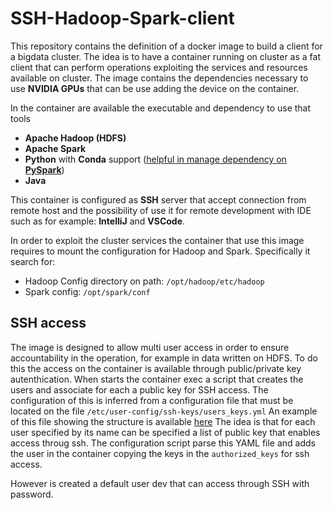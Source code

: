 # SSH-Hadoop-Spark-client
This repository contains the definition of a docker image to build a client for a bigdata cluster.
The idea is to have a container running on cluster as a fat client that can perform operations exploiting the services and resources available on cluster.
The image contains the dependencies necessary to use **NVIDIA GPUs** that can be use adding the device on the container.

In the container are available the executable and dependency to use that tools
- **Apache Hadoop (HDFS)**
- **Apache Spark**
- **Python** with **Conda** support ([helpful in manage dependency on **PySpark**](https://spark.apache.org/docs/latest/api/python/user_guide/python_packaging.html))
- **Java**

This container is configured as **SSH** server that accept connection from remote host and the possibility of use it for remote development with IDE such as for example: **IntelliJ** and **VSCode**. 

In order to exploit the cluster services the container that use this image requires to mount the configuration for Hadoop and Spark. Specifically it search for:
- Hadoop Config directory on path: `/opt/hadoop/etc/hadoop`
- Spark config: `/opt/spark/conf`

## SSH access
The image is designed to allow multi user access in order to ensure accountability in the operation, for example in data written on HDFS.
To do this the access on the container is available through public/private key autenthication. When starts the container exec a script that creates the users and associate for each a public key for SSH access.
The configuration of this is inferred from a configuration file that must be located on the file `/etc/user-config/ssh-keys/users_keys.yml`
An example of this file showing the structure is available [here](image/users_keys.yml.example)
The idea is that for each user specified by its name can be specified a list of public key that enables access throug ssh.
The configuration script parse this YAML file and adds the user in the container copying the keys in the `authorized_keys` for ssh access.

However is created a default user dev that can access through SSH with password.
